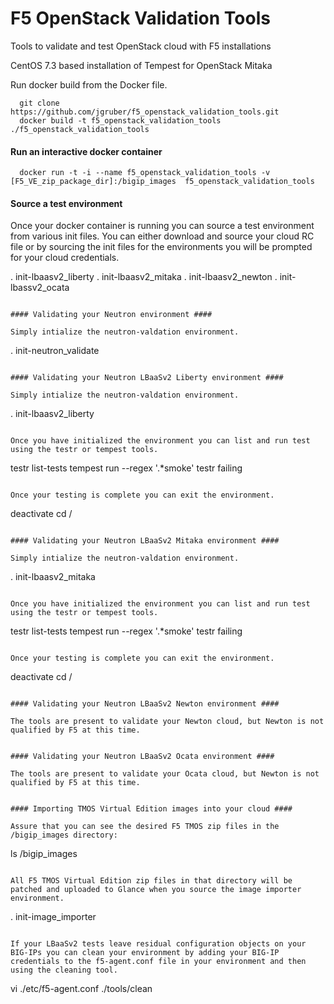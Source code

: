 # F5 OpenStack Validation Tools
Tools to validate and test OpenStack cloud with F5 installations

CentOS 7.3 based installation of Tempest for OpenStack Mitaka

Run docker build from the Docker file.

```
  git clone https://github.com/jgruber/f5_openstack_validation_tools.git
  docker build -t f5_openstack_validation_tools ./f5_openstack_validation_tools
```

#### Run an interactive docker container ####

```
  docker run -t -i --name f5_openstack_validation_tools -v [F5_VE_zip_package_dir]:/bigip_images  f5_openstack_validation_tools
```

#### Source a test environment ####
Once your docker container is running you can source a test environment from various init files. You can either download and source your cloud RC file or by sourcing the init files for the environments you will be prompted for your cloud credentials.

  . init-lbaasv2_liberty
  . init-lbaasv2_mitaka
  . init-lbaasv2_newton
  . init-lbassv2_ocata
```

#### Validating your Neutron environment ####

Simply intialize the neutron-valdation environment.

```
  . init-neutron_validate
```

#### Validating your Neutron LBaaSv2 Liberty environment ####

Simply intialize the neutron-valdation environment.

```
  . init-lbaasv2_liberty
```

Once you have initialized the environment you can list and run test using the testr or tempest tools.

```
  testr list-tests
  tempest run --regex '.*smoke'
  testr failing
```

Once your testing is complete you can exit the environment.

```
  deactivate
  cd /
```

#### Validating your Neutron LBaaSv2 Mitaka environment ####

Simply intialize the neutron-valdation environment.

```
  . init-lbaasv2_mitaka
```

Once you have initialized the environment you can list and run test using the testr or tempest tools.

```
  testr list-tests
  tempest run --regex '.*smoke'
  testr failing
```

Once your testing is complete you can exit the environment.

```
  deactivate
  cd /
```

#### Validating your Neutron LBaaSv2 Newton environment ####

The tools are present to validate your Newton cloud, but Newton is not qualified by F5 at this time.


#### Validating your Neutron LBaaSv2 Ocata environment ####

The tools are present to validate your Ocata cloud, but Newton is not qualified by F5 at this time.


#### Importing TMOS Virtual Edition images into your cloud ####

Assure that you can see the desired F5 TMOS zip files in the /bigip_images directory:

```
  ls /bigip_images
```

All F5 TMOS Virtual Edition zip files in that directory will be patched and uploaded to Glance when you source the image importer environment.

```
   . init-image_importer
```

If your LBaaSv2 tests leave residual configuration objects on your BIG-IPs you can clean your environment by adding your BIG-IP credentials to the f5-agent.conf file in your environment and then using the cleaning tool. 

```
  vi ./etc/f5-agent.conf
  ./tools/clean
```

